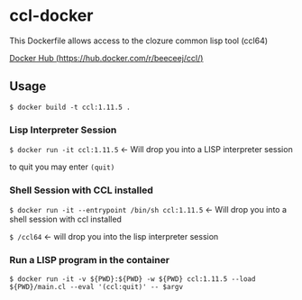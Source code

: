 # ccl-docker

This Dockerfile allows access to the clozure common lisp tool (ccl64)

[Docker Hub (https://hub.docker.com/r/beeceej/ccl/)](https://hub.docker.com/r/beeceej/ccl/)

## Usage

`$ docker build -t ccl:1.11.5 .`

### Lisp Interpreter Session

`$ docker run -it ccl:1.11.5` <- Will drop you into a LISP interpreter session

to quit you may enter `(quit)`

### Shell Session with CCL installed

`$ docker run -it --entrypoint /bin/sh ccl:1.11.5` <- Will drop you into a shell session with ccl installed

`$ /ccl64` <- will drop you into the lisp interpreter session

### Run a LISP program in the container

`$ docker run -it -v ${PWD}:${PWD} -w ${PWD} ccl:1.11.5 --load ${PWD}/main.cl --eval '(ccl:quit)' -- $argv`
